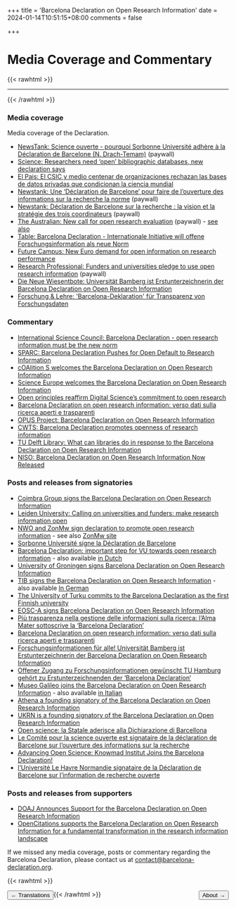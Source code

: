 +++
title = 'Barcelona Declaration on Open Research Information'
date = 2024-01-14T10:51:15+08:00
comments = false


+++

# Media Coverage and Commentary
{{< rawhtml >}}
<hr class="small">
{{< /rawhtml >}}

### Media coverage

Media coverage of the Declaration.

* [NewsTank: Science ouverte - pourquoi Sorbonne Université adhère à la Déclaration de Barcelone (N. Drach-Temam)](https://education.newstank.fr/article/view/317446/science-ouverte-pourquoi-sorbonne-universite-adhere-declaration-barcelone.html?t=a&d=25&c=1&a=2119887&p=16194) (paywall)
* [Science: Researchers need ‘open’ bibliographic databases, new declaration says](https://www.science.org/content/article/researchers-need-open-bibliographic-databases-new-declaration-says)
* [El Pais: El CSIC y medio centenar de organizaciones rechazan las bases de datos privadas que condicionan la ciencia mundial](https://elpais.com/ciencia/2024-04-16/el-csic-y-medio-centenar-de-organizaciones-rechazan-las-bases-de-datos-privadas-que-condicionan-la-ciencia-mundial.html)
* [Newstank: Une ‘Déclaration de Barcelone’ pour faire de l’ouverture des informations sur la recherche la norme](https://education.newstank.fr/article/view/321065/declaration-barcelone-faire-ouverture-informations-recherche-norme.html) (paywall)
* [Newstank: Déclaration de Barcelone sur la recherche : la vision et la stratégie des trois coordinateurs](https://education.newstank.fr/article/view/307599/declaration-barcelone-recherche-vision-strategie-trois-coordinateurs.html
) (paywall)
* [The Australian: New call for open research evaluation](https://www.theaustralian.com.au/higher-education/barcelona-declaration-calls-for-open-research-evaluation/news-story/3814cffeda0ef7eadafac705c2745c0a) (paywall) - [see also](https://readnow.isentia.com/Temp/155117-1069909869/2060945953_20250417.pdf)
* [Table: Barcelona Declaration - Internationale Initiative will offene Forschungsinformation als neue Norm](https://table.media/research/analyse/barcelona-declaration-internationale-initiative-will-offene-forschungsinformation-als-neue-norm/)
* [Future Campus: New Euro demand for open information on research performance](https://futurecampus.com.au/2024/04/16/new-euro-demand-for-open-information-on-research-performance/)
* [Research Professional: Funders and universities pledge to use open research information](https://www.researchprofessionalnews.com/rr-news-europe-infrastructure-2024-4-funders-and-universities-pledge-to-use-open-research-information/) (paywall)
* [Die Neue Wiesentbote: Universität Bamberg ist Erstunterzeichnerin der Barcelona Declaration on Open Research Information](https://www.wiesentbote.de/2024/04/20/universitaet-bamberg-ist-erstunterzeichnerin-der-barcelona-declaration-on-open-research-information/)
* [Forschung & Lehre: 'Barcelona-Deklaration' für Transparenz von Forschungsdaten](https://www.forschung-und-lehre.de/forschung/barcelona-deklaration-fuer-transparenz-von-forschungsdaten-6372)

### Commentary

* [International Science Council: Barcelona Declaration - open research information must be the new norm](https://council.science/current/blog/barcelona-declaration-open-research-information-must-be-the-new-norm/)
* [SPARC: Barcelona Declaration Pushes for Open Default to Research Information](https://sparcopen.org/news/2024/barcelona-declaration-pushes-for-open-default-to-research-information/)
* [cOAlition S welcomes the Barcelona Declaration on Open Research Information](https://www.coalition-s.org/coalition-s-welcomes-the-barcelona-declaration-on-open-research-information/)
* [Science Europe welcomes the Barcelona Declaration on Open Research Information](https://scienceeurope.org/news/barcelona-declaration-on-open-research-information/)
* [Open principles reaffirm Digital Science’s commitment to open research](https://www.digital-science.com/news/open-principles-reaffirm-digital-science-commitment-to-open-research/)
* [Barcelona Declaration on open research information: verso dati sulla ricerca aperti e trasparenti](https://www.roars.it/barcelona-declaration-on-open-research-information-verso-dati-sulla-ricerca-aperti-e-trasparenti/)
* [OPUS Project: Barcelona Declaration on Open Research Information](https://opusproject.eu/openscience-news/barcelona-declaration-on-open-research-information/)
* [CWTS: Barcelona Declaration promotes openness of research information](https://www.cwts.nl/news?article=n-t2q294)
* [TU Delft Library: What can libraries do in response to the Barcelona Declaration on Open Research Information](https://library4research.tudl.tudelft.nl/2024/04/19/what-can-libraries-do-in-response-to-the-barcelona-declaration-on-open-research-information/)
* [NISO: Barcelona Declaration on Open Research Information Now Released](https://www.niso.org/niso-io/2024/04/barcelona-declaration-open-research-information-now-released)


### Posts and releases from signatories

* [Coimbra Group signs the Barcelona Declaration on Open Research Information](https://www.coimbra-group.eu/coimbra-group-signs-the-barcelona-declaration-on-open-research-information/)
* [Leiden University: Calling on universities and funders: make research information open](https://www.universiteitleiden.nl/en/news/2024/04/calling-on-universities-and-funders-make-research-information-open)
* [NWO and ZonMw sign declaration to promote open research information](https://www.nwo.nl/en/news/nwo-and-zonmw-sign-declaration-to-promote-open-research-information) - see also [ZonMw site](https://www.zonmw.nl/en/news/nwo-and-zonmw-sign-declaration-promote-open-research-information)
* [Sorbonne Université signe la Déclaration de Barcelone](https://www.sorbonne-universite.fr/presse/sorbonne-universite-signe-la-declaration-de-barcelone)
* [Barcelona Declaration: important step for VU towards open research information](https://vu.nl/en/news/2024/barcelona-declaration-important-step-for-vu-towards-open-research-information) - also available [in Dutch](https://vu.nl/nl/nieuws/2024/met-barcelona-verklaring-zet-vu-belangrijke-stap-naar-open-onderzoeksinformatie)
* [University of Groningen signs Barcelona Declaration on Open Research Information](https://www.rug.nl/about-ug/latest-news/news/archief2024/nieuwsberichten/0416-barcelona-declaration)
* [TIB signs the Barcelona Declaration on Open Research Information](https://blog.tib.eu/2024/04/16/tib-signs-the-barcelona-declaration-on-open-research-information/) - also available [In German](https://blog.tib.eu/2024/04/16/die-tib-unterzeichnet-die-barcelona-declaration-on-open-research-information/)
* [The University of Turku commits to the Barcelona Declaration as the first Finnish university](https://www.utu.fi/en/news/news/the-university-of-turku-commits-to-the-barcelona-declaration-as-the-first-finnish)
* [EOSC-A signs Barcelona Declaration on Open Research Information](https://eosc.eu/news/2024/04/eosc-a-signs-barcelona-declaration-on-open-research-information/)
* [Più trasparenza nella gestione delle informazioni sulla ricerca: l’Alma Mater sottoscrive la ‘Barcelona Declaration’](https://magazine.unibo.it/archivio/2024/04/16/piu-trasparenza-nella-gestione-delle-informazioni-sulla-ricerca-l2019alma-mater-sottoscrive-la-barcelona-declaration)
* [Barcelona Declaration on open research information: verso dati sulla ricerca aperti e trasparenti](https://www.roars.it/barcelona-declaration-on-open-research-information-verso-dati-sulla-ricerca-aperti-e-trasparenti/)
* [Forschungsinformationen für alle! Universität Bamberg ist Erstunterzeichnerin der Barcelona Declaration on Open Research Information](https://blog.uni-bamberg.de/campus/2024/barcelona-declaration/)
* [Offener Zugang zu Forschungsinformationen gewünscht TU Hamburg gehört zu Erstunterzeichnenden der ‘Barcelona Declaration‘](https://www.tuhh.de/tuhh/tu-hamburg/newsroom/barcelona-declaration)
* [Museo Galileo joins the Barcelona Declaration on Open Research Information](https://www.museogalileo.it/en/events-and-news/2678-il-museo-galileo-aderisce-alla-barcelona-declaration-on-open-research-information-eng.html) - also available [in Italian](https://www.museogalileo.it/it/eventi-e-news/2677-il-museo-galileo-aderisce-alla-barcelona-declaration-on-open-research-information.html)
* [Athena a founding signatory of the Barcelona Declaration on Open Research Information](https://www.athenarc.gr/en/news/athena-founding-signatory-barcelona-declaration-open-research-information)
* [UKRN is a founding signatory of the Barcelona Declaration on Open Research Information](https://www.ukrn.org/2024/04/16/ukrn-is-a-founding-signatory-of-the-barcelona-declaration-on-open-research-information/)
* [Open science: la Statale aderisce alla Dichiarazione di Barcellona](https://lastatalenews.unimi.it/open-science-statale-aderisce-dichiarazione-barcellona)
* [Le Comité pour la science ouverte est signataire de la déclaration de Barcelone sur l’ouverture des informations sur la recherche](https://www.ouvrirlascience.fr/le-comite-pour-la-science-ouverte-est-signataire-de-la-declaration-de-barcelone-sur-louverture-des-informations-sur-la-recherche/)
* [Advancing Open Science: Knowmad Institut Joins the Barcelona Declaration!](https://knowmadinstitut.org/2024/04/advancing-open-science-knowmad-institut-joins-the-barcelona-declaration/)
* [l’Université Le Havre Normandie signataire de la Déclaration de Barcelone sur l’information de recherche ouverte](https://www.univ-lehavre.fr/fr/actualites/flash-actualites/luniversite-signataire-de-la-declaration-de-barcelone-sur-linformation-de-recherche-ouverte/)

### Posts and releases from supporters

* [DOAJ Announces Support for the Barcelona Declaration on Open Research Information](https://blog.doaj.org/2024/04/16/doaj-announces-support-for-the-barcelona-declaration-on-open-research-information/)
* [OpenCitations supports the Barcelona Declaration on Open Research Information for a fundamental transformation in the research information landscape](https://opencitations.hypotheses.org/3557)

If we missed any media coverage, posts or commentary regarding the Barcelona Declaration, please contact us at [contact@barcelona-declaration.org](mailto:contact@barcelona-declaration.org).


{{< rawhtml >}}

<button style="float:left" onclick="document.location='/translations'">&larr; Translations</button> 

<button style="float:right" onclick="document.location='/about'">About &rarr;</button> 

{{< /rawhtml >}}